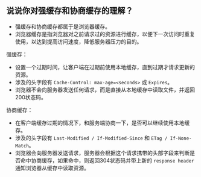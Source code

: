 ## 说说你对强缓存和协商缓存的理解？

- 强缓存和协商缓存都属于是浏览器缓存。
- 浏览器缓存是指浏览器对之前请求过的资源进行缓存，以便下一次访问时重复使用，以达到提高访问速度，降低服务器压力的目的。

强缓存：
- 设置一个过期时间，让客户端在过期前使用本地缓存，直到过期才请求更新的资源。
- 涉及的头字段有 `Cache-Control: max-age=<seconds>` 或 `Expires`。
- 浏览器不会向服务器发送任何请求，而是直接从本地缓存中读取文件，并返回200状态码。

协商缓存：
- 在客户端缓存过期的情况下，和服务端协商一下，是否可以继续使用本地缓存。
- 涉及的头字段有 `Last-Modified / If-Modified-Since` 和 `ETag / If-None-Match`。
- 浏览器会向服务器发送请求，服务器会根据这个请求携带的头部字段来判断是否命中协商缓存，如果命中，则返回304状态码并带上新的 `response header` 通知浏览器从缓存中读取资源。
